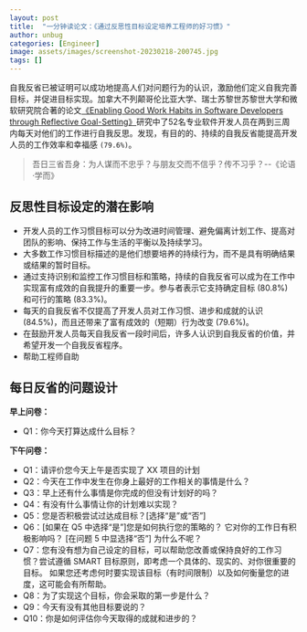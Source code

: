 ```yaml
---
layout: post
title:  "一分钟读论文：《通过反思性目标设定培养工程师的好习惯》"
author: unbug
categories: [Engineer]
image: assets/images/screenshot-20230218-200745.jpg
tags: []
---
```

自我反省已被证明可以成功地提高人们对问题行为的认识，激励他们定义自我完善目标，并促进目标实现。加拿大不列颠哥伦比亚大学、瑞士苏黎世苏黎世大学和微软研究院合著的论文[《Enabling Good Work Habits in Software Developers through Reflective Goal-Setting》][paper1-url]研究中了52名专业软件开发人员在两到三周内每天对他们的工作进行自我反思。发现，有目的的、持续的自我反省能提高开发人员的工作效率和幸福感 `(79.6%)`。

> 吾日三省吾身：为人谋而不忠乎？与朋友交而不信乎？传不习乎？--《论语·学而》

## 反思性目标设定的潜在影响
- 开发人员的工作习惯目标可以分为改进时间管理、避免偏离计划工作、提高对团队的影响、保持工作与生活的平衡以及持续学习。
- 大多数工作习惯目标描述的是他们想要培养的持续行为，而不是具有明确结果或结果的暂时目标。
- 通过支持识别和监控工作习惯目标和策略，持续的自我反省可以成为在工作中实现富有成效的自我提升的重要一步。参与者表示它支持确定目标 (80.8%) 和可行的策略 (83.3%)。
- 每天的自我反省不仅提高了开发人员对工作习惯、进步和成就的认识 (84.5%)，而且还带来了富有成效的（短期）行为改变 (79.6%)。
- 在鼓励开发人员每天自我反省一段时间后，许多人认识到自我反省的价值，并希望开发一个自我反省程序。
- 帮助工程师自助

## 每日反省的问题设计
**早上问卷：** 
- Q1：你今天打算达成什么目标？ 

**下午问卷：**
- Q1：请评价您今天上午是否实现了 XX 项目的计划
- Q2：今天在工作中发生在你身上最好的工作相关的事情是什么？
- Q3：早上还有什么事情是你完成的但没有计划好的吗？
- Q4：有没有什么事情让你的计划难以实现？
- Q5：您是否积极尝试过达成目标？[选择“是”或“否”]
- Q6：[如果在 Q5 中选择“是”]您是如何执行您的策略的？ 它对你的工作日有积极影响吗？ [在问题 5 中显选择“否”] 为什么不呢？
- Q7：您有没有想为自己设定的目标，可以帮助您改善或保持良好的工作习惯？尝试遵循 SMART 目标原则，即考虑一个具体的、现实的、对你很重要的目标。 如果您还考虑何时要实现该目标（有时间限制）以及如何衡量您的进度，这可能会有所帮助。
- Q8：为了实现这个目标，你会采取的第一步是什么？
- Q9：今天有没有其他目标要说的？
- Q10：你是如何评估你今天取得的成就和进步的？

[paper1-url]: https://ieeexplore.ieee.org/stamp/stamp.jsp?tp=&arnumber=8823032